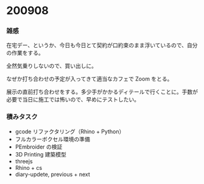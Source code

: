 # 200908  

### 雑感  

在宅デー、というか、今日も今日とて契約が口約束のまま浮いているので、自分の作業をする。  

全然気乗りしないので、買い出しに。  

なぜか打ち合わせの予定が入ってきて適当なカフェで Zoom をとる。  

展示の直前打ち合わせをする。多少手がかかるディテールで行くことに。手数が必要で当日に施工では怖いので、早めにテストしたい。  

### 積みタスク  

- gcode リファクタリング（Rhino + Python）  
- フルカラーボクセル環境の準備  
- PEmbroider の検証  
- 3D Printing 建築模型  
- threejs  
- Rhino + cs  
- diary-updete, previous + next  